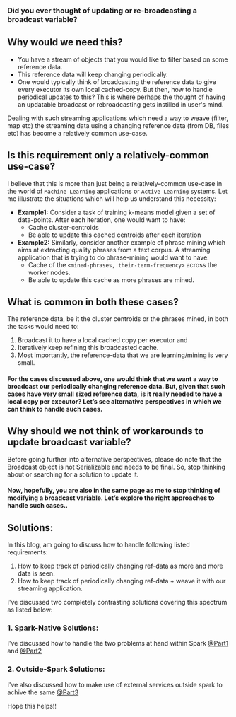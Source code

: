 ### Did you ever thought of updating or re-broadcasting a broadcast variable?

## Why would we need this?
- You have a stream of objects that you would like to filter based on some reference data.
- This reference data will keep changing periodically.
- One would typically think of broadcasting the reference data to give every executor its own local cached-copy. But then, how to handle periodical updates to this? This is where perhaps the thought of having an updatable broadcast or rebroadcasting gets instilled in user's mind.

Dealing with such streaming applications which need a way to weave (filter, map etc) the streaming data using a changing reference data (from DB, files etc) has become a relatively common use-case.

## Is this requirement only a relatively-common use-case?
I believe that this is more than just being a relatively-common use-case in the world of `Machine Learning` applications or `Active Learning` systems. Let me illustrate the situations which will help us understand this necessity:
- **Example1:** Consider a task of training k-means model given a set of data-points. After each iteration, one would want to have:
	- Cache cluster-centroids 
	- Be able to update this cached centroids after each iteration
- **Example2:** Similarly, consider another example of phrase mining which aims at extracting quality phrases from a text corpus. A streaming application that is trying to do phrase-mining would want to have:
	- Cache of the `<mined-phrases, their-term-frequency>` across the worker nodes.
	- Be able to update this cache as more phrases are mined.

## What is common in both these cases?
The reference data, be it the cluster centroids or the phrases mined, in both the tasks would need to: 
1. Broadcast it to have a local cached copy per executor and 
2. Iteratively keep refining this broadcasted cache.
3. Most importantly, the reference-data that we are learning/mining is very small.

#### For the cases discussed above, one would think that we want a way to broadcast our periodically changing reference data.  But, given that such cases have very small sized reference data, is it really needed to have a local copy per executor? Let’s see alternative perspectives in which we can think to handle such cases.

## Why should we not think of workarounds to update broadcast variable?
Before going further into alternative perspectives, please do note that the Broadcast object is not Serializable and needs to be final. So, stop thinking about or searching for a solution to update it.

#### Now, hopefully, you are also in the same page as me to stop thinking of modifying a broadcast variable. Let’s explore the right approaches to handle such cases..

## Solutions:
In this blog, am going to discuss how to handle following listed requirements:
1. How to keep track of periodically changing ref-data as more and more data is seen.
2. How to keep track of periodically changing ref-data + weave it with our streaming application.

I've discussed two completely contrasting solutions covering this spectrum as listed below: 
### 1. Spark-Native Solutions:
I've discussed how to handle the two problems at hand within Spark [@Part1](https://spoddutur.github.io/spark-notes/reb1) and [@Part2](https://spoddutur.github.io/spark-notes/reb2)
### 2. Outside-Spark Solutions:
I've also discussed how to make use of external services outside spark to achive the same [@Part3](https://spoddutur.github.io/spark-notes/reb3)

Hope this helps!!
